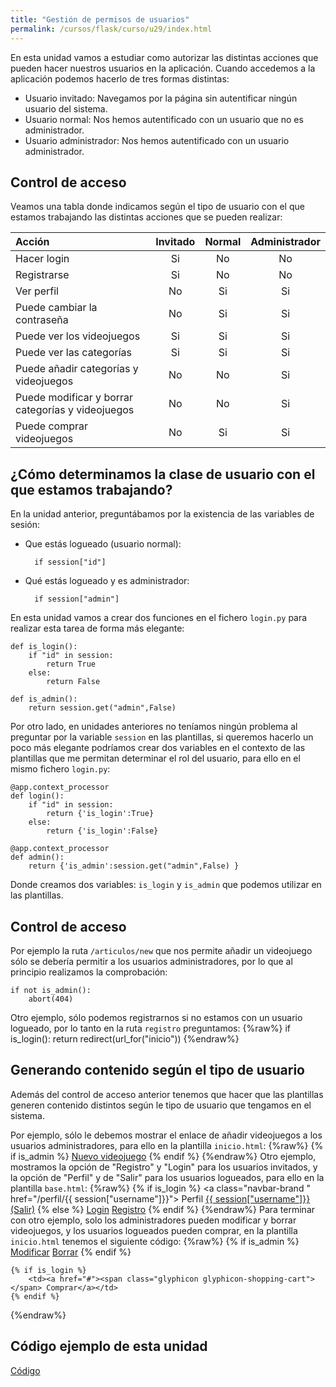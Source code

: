 ```yaml
---
title: "Gestión de permisos de usuarios"
permalink: /cursos/flask/curso/u29/index.html
---
```


En esta unidad vamos a estudiar como autorizar las distintas acciones que pueden hacer nuestros usuarios en la aplicación. Cuando accedemos a la aplicación podemos hacerlo de tres formas distintas:

* Usuario invitado: Navegamos por la página sin autentificar ningún usuario del sistema.
* Usuario normal: Nos hemos autentificado con un usuario que no es administrador.
* Usuario administrador: Nos hemos autentificado con un usuario administrador.

## Control de acceso

Veamos una tabla donde indicamos según el tipo de usuario con el que estamos trabajando las distintas acciones que se pueden realizar:

| Acción   | Invitado | Normal | Administrador |
| :------- | :------: | :----: | :-----------: |
| Hacer login | Si | No | No |
| Registrarse | Si | No | No |
| Ver perfil | No | Si | Si |
| Puede cambiar la contraseña | No | Si | Si |
| Puede ver los videojuegos | Si | Si | Si |
| Puede ver las categorías | Si | Si | Si |
| Puede añadir categorías y videojuegos | No | No | Si |
| Puede modificar y borrar categorías y videojuegos | No | No | Si |
| Puede comprar videojuegos | No | Si | Si |

## ¿Cómo determinamos la clase de usuario con el que estamos trabajando?

En la unidad anterior, preguntábamos por la existencia de las variables de sesión:

* Que estás logueado (usuario normal):

		if session["id"]

* Qué estás logueado y es administrador:

		if session["admin"]

En esta unidad vamos a crear dos funciones en el fichero `login.py` para realizar esta tarea de forma más elegante:

	def is_login():
		if "id" in session:
			return True
		else:
			return False	

	def is_admin():
		return session.get("admin",False) 

Por otro lado, en unidades anteriores no teníamos ningún problema al preguntar por la variable `session` en las plantillas, si queremos hacerlo un poco más elegante podríamos crear dos variables en el contexto de las plantillas que me permitan determinar el rol del usuario, para ello en el mismo fichero `login.py`:

	@app.context_processor
	def login():
		if "id" in session:
			return {'is_login':True}
		else:
			return {'is_login':False}	

	@app.context_processor
	def admin():
		return {'is_admin':session.get("admin",False) }

Donde creamos dos variables: `is_login` y `is_admin` que podemos utilizar en las plantillas.

## Control de acceso

Por ejemplo la ruta `/articulos/new` que nos permite añadir un videojuego sólo se debería permitir a los usuarios administradores, por lo que al principio realizamos la comprobación:

	if not is_admin():
		abort(404)

Otro ejemplo, sólo podemos registrarnos si no estamos con un usuario logueado, por lo tanto en la ruta `registro` preguntamos:
{%raw%}
	if is_login():
		return redirect(url_for("inicio"))
{%endraw%}
## Generando contenido según el tipo de usuario

Además del control de acceso anterior tenemos que hacer que las plantillas generen contenido distintos según le tipo de usuario que tengamos en el sistema.

Por ejemplo, sólo le debemos mostrar el enlace de añadir videojuegos a los usuarios administradores, para ello en la plantilla `inicio.html`:
{%raw%}
	{% if is_admin %}
    	<a class="btn btn-primary" href="{{url_for('articulos_new')}}" role="button">Nuevo videojuego</a>
    {% endif %}
{%endraw%}
Otro ejemplo, mostramos la opción de "Registro" y "Login" para los usuarios invitados, y la opción de "Perfil" y de "Salir" para los usuarios logueados, para ello en la plantilla `base.html`:
{%raw%}
	{% if is_login %}
        <a class="navbar-brand " href="/perfil/{{ session["username"]}}"> Perfil</a>
        <a class="navbar-brand " href="/logout"> {{ session["username"]}} (Salir)</a>
    {% else %}
        <a class="navbar-brand " href="/login">Login</a>
        <a class="navbar-brand " href="/registro">Registro</a>
    {% endif %} 
{%endraw%}
Para terminar con otro ejemplo, solo los administradores pueden modificar y borrar videojuegos, y los usuarios logueados pueden comprar, en la plantilla `inicio.html` tenemos el siguiente código:
{%raw%}
	{% if is_admin %}
        <td><a href="{{url_for('articulos_edit',id=art.id)}}"><span class="glyphicon glyphicon-pencil"></span> Modificar</a></td>
        <td><a href="{{url_for('articulos_delete',id=art.id)}}"><span class="glyphicon glyphicon-trash"></span> Borrar</a></td>
    {% endif %}   

    {% if is_login %}
        <td><a href="#"><span class="glyphicon glyphicon-shopping-cart"></span> Comprar</a></td>
    {% endif %}   
{%endraw%}
## Código ejemplo de esta unidad

[Código](../../ejemplos/u29)